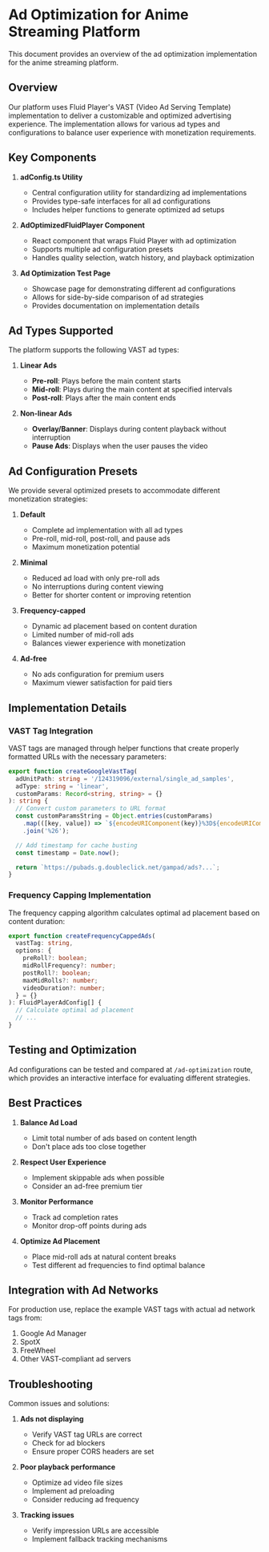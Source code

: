 # Ad Optimization for Anime Streaming Platform

This document provides an overview of the ad optimization implementation for the anime streaming platform.

## Overview

Our platform uses Fluid Player's VAST (Video Ad Serving Template) implementation to deliver a customizable and optimized advertising experience. The implementation allows for various ad types and configurations to balance user experience with monetization requirements.

## Key Components

1. **adConfig.ts Utility**
   - Central configuration utility for standardizing ad implementations
   - Provides type-safe interfaces for all ad configurations
   - Includes helper functions to generate optimized ad setups

2. **AdOptimizedFluidPlayer Component**
   - React component that wraps Fluid Player with ad optimization
   - Supports multiple ad configuration presets
   - Handles quality selection, watch history, and playback optimization

3. **Ad Optimization Test Page**
   - Showcase page for demonstrating different ad configurations
   - Allows for side-by-side comparison of ad strategies
   - Provides documentation on implementation details

## Ad Types Supported

The platform supports the following VAST ad types:

1. **Linear Ads**
   - **Pre-roll**: Plays before the main content starts
   - **Mid-roll**: Plays during the main content at specified intervals
   - **Post-roll**: Plays after the main content ends

2. **Non-linear Ads**
   - **Overlay/Banner**: Displays during content playback without interruption
   - **Pause Ads**: Displays when the user pauses the video

## Ad Configuration Presets

We provide several optimized presets to accommodate different monetization strategies:

1. **Default**
   - Complete ad implementation with all ad types
   - Pre-roll, mid-roll, post-roll, and pause ads
   - Maximum monetization potential

2. **Minimal**
   - Reduced ad load with only pre-roll ads
   - No interruptions during content viewing
   - Better for shorter content or improving retention

3. **Frequency-capped**
   - Dynamic ad placement based on content duration
   - Limited number of mid-roll ads
   - Balances viewer experience with monetization

4. **Ad-free**
   - No ads configuration for premium users
   - Maximum viewer satisfaction for paid tiers

## Implementation Details

### VAST Tag Integration

VAST tags are managed through helper functions that create properly formatted URLs with the necessary parameters:

```typescript
export function createGoogleVastTag(
  adUnitPath: string = '/124319096/external/single_ad_samples',
  adType: string = 'linear',
  customParams: Record<string, string> = {}
): string {
  // Convert custom parameters to URL format
  const customParamsString = Object.entries(customParams)
    .map(([key, value]) => `${encodeURIComponent(key)}%3D${encodeURIComponent(value)}`)
    .join('%26');

  // Add timestamp for cache busting
  const timestamp = Date.now();

  return `https://pubads.g.doubleclick.net/gampad/ads?...`;
}
```

### Frequency Capping Implementation

The frequency capping algorithm calculates optimal ad placement based on content duration:

```typescript
export function createFrequencyCappedAds(
  vastTag: string,
  options: {
    preRoll?: boolean;
    midRollFrequency?: number;
    postRoll?: boolean;
    maxMidRolls?: number;
    videoDuration?: number;
  } = {}
): FluidPlayerAdConfig[] {
  // Calculate optimal ad placement
  // ...
}
```

## Testing and Optimization

Ad configurations can be tested and compared at `/ad-optimization` route, which provides an interactive interface for evaluating different strategies.

## Best Practices

1. **Balance Ad Load**
   - Limit total number of ads based on content length
   - Don't place ads too close together

2. **Respect User Experience**
   - Implement skippable ads when possible
   - Consider an ad-free premium tier

3. **Monitor Performance**
   - Track ad completion rates
   - Monitor drop-off points during ads

4. **Optimize Ad Placement**
   - Place mid-roll ads at natural content breaks
   - Test different ad frequencies to find optimal balance

## Integration with Ad Networks

For production use, replace the example VAST tags with actual ad network tags from:

1. Google Ad Manager
2. SpotX
3. FreeWheel
4. Other VAST-compliant ad servers

## Troubleshooting

Common issues and solutions:

1. **Ads not displaying**
   - Verify VAST tag URLs are correct
   - Check for ad blockers
   - Ensure proper CORS headers are set

2. **Poor playback performance**
   - Optimize ad video file sizes
   - Implement ad preloading
   - Consider reducing ad frequency

3. **Tracking issues**
   - Verify impression URLs are accessible
   - Implement fallback tracking mechanisms